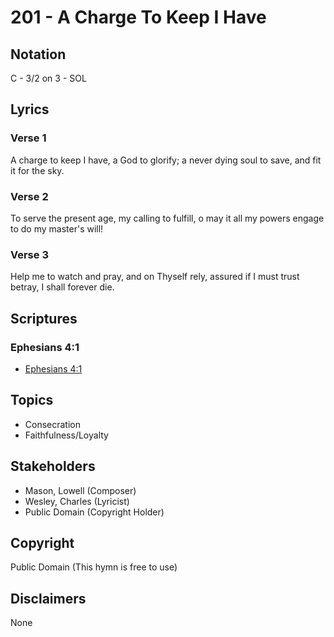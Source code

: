 # 201 - A Charge To Keep I Have

## Notation

C - 3/2 on 3 - SOL

## Lyrics

### Verse 1

A charge to keep I have, a God to glorify; a never dying soul to save, and fit it for the sky.

### Verse 2

To serve the present age, my calling to fulfill, o may it all my powers engage to do my master's will!

### Verse 3

Help me to watch and pray, and on Thyself rely, assured if I must trust betray, I shall forever die.


## Scriptures

### Ephesians 4:1

- [Ephesians 4:1](https://www.biblegateway.com/passage/?search=Ephesians%204%3A1)


## Topics

- Consecration
- Faithfulness/Loyalty

## Stakeholders

- Mason, Lowell (Composer)
- Wesley, Charles (Lyricist)
- Public Domain (Copyright Holder)

## Copyright

Public Domain
(This hymn is free to use)

## Disclaimers

None

